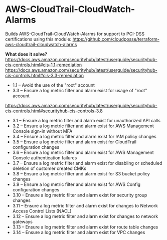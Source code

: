 # AWS-CloudTrail-CloudWatch-Alarms

Builds AWS-CloudTrail-CloudWatch-Alarms for support to PCI-DSS certifications using this module: https://github.com/cloudposse/terraform-aws-cloudtrail-cloudwatch-alarms


**What does it solve?**
https://docs.aws.amazon.com/securityhub/latest/userguide/securityhub-cis-controls.html#cis-1.1-remediation
https://docs.aws.amazon.com/securityhub/latest/userguide/securityhub-cis-controls.html#cis-3.3-remediation
- 1.1 – Avoid the use of the "root" account
- 3.3 – Ensure a log metric filter and alarm exist for usage of "root" account

https://docs.aws.amazon.com/securityhub/latest/userguide/securityhub-cis-controls.html#securityhub-cis-controls-3.8
- 3.1 – Ensure a log metric filter and alarm exist for unauthorized API calls
- 3.2 – Ensure a log metric filter and alarm exist for AWS Management Console sign-in without MFA
- 3.4 – Ensure a log metric filter and alarm exist for IAM policy changes
- 3.5 – Ensure a log metric filter and alarm exist for CloudTrail configuration changes
- 3.6 – Ensure a log metric filter and alarm exist for AWS Management Console authentication failures
- 3.7 – Ensure a log metric filter and alarm exist for disabling or scheduled deletion of customer created CMKs
- 3.8 – Ensure a log metric filter and alarm exist for S3 bucket policy changes
- 3.9 – Ensure a log metric filter and alarm exist for AWS Config configuration changes
- 3.10 – Ensure a log metric filter and alarm exist for security group changes
- 3.11 – Ensure a log metric filter and alarm exist for changes to Network Access Control Lists (NACL)
- 3.12 – Ensure a log metric filter and alarm exist for changes to network gateways
- 3.13 – Ensure a log metric filter and alarm exist for route table changes
- 3.14 – Ensure a log metric filter and alarm exist for VPC changes
